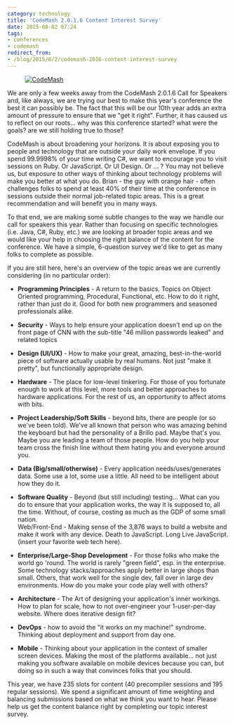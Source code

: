 ```yaml
---
category: technology
title: 'CodeMash 2.0.1.6 Content Interest Survey'
date: 2015-08-02 07:24
tags:
- conferences
- codemash
redirect_from:
- /blog/2015/8/2/codemash-2016-content-interest-survey
---
```


<figure class="align-center">
  <a href="{{ site.url }}{{ site.baseurl }}/images/codemash_10.png"><img src="{{ site.url }}{{ site.baseurl }}/images/codemash_10.png" alt="CodeMash"></a>
</figure>

We are only a few weeks away from the CodeMash 2.0.1.6 Call for Speakers and, like always, we are trying our best to make this year's conference the best it can possibly be. The fact that this will be our 10th year adds an extra amount of pressure to ensure that we "get it right". Further, it has caused us to reflect on our roots... why was this conference started? what were the goals? are we still holding true to those?

CodeMash is about broadening your horizons. It is about exposing you to people and technology that are outside your daily work envelope. If you spend 99.9998% of your time writing C#, we want to encourage you to visit sessions on Ruby. Or JavaScript. Or UI Design. Or ... ? You may not believe us, but exposure to other ways of thinking about technology problems will make you better at what you do. Brian - the guy with orange hair - often challenges folks to spend at least 40% of their time at the conference in sessions outside their normal job-related topic areas. This is a great recommendation and will benefit you in many ways.

To that end, we are making some subtle changes to the way we handle our call for speakers this year. Rather than focusing on specific technologies (i.e. Java, C#, Ruby, etc.) we are looking at broader topic areas and we would like your help in choosing the right balance of the content for the conference. We have a simple, 6-question survey we'd like to get as many folks to complete as possible.

If you are still here, here's an overview of the topic areas we are currently considering (in no particular order):

* __Programming Principles__ - A return to the basics. Topics on Object Oriented programming, Procedural, Functional, etc. How to do it right, rather than just do it. Good for both new programmers and seasoned professionals alike.

* __Security__ - Ways to help ensure your application doesn't end up on the front page of CNN with the sub-title "46 million passwords leaked" and related topics

* __Design (UI/UX)__ - How to make your great, amazing, best-in-the-world piece of software actually usable by real humans. Not just "make it pretty", but functionally appropriate design.

* __Hardware__ - The place for low-level tinkering. For those of you fortunate enough to work at this level, more tools and better approaches to hardware applications. For the rest of us, an opportunity to affect atoms with bits.

* __Project Leadership/Soft Skills__ - beyond bits, there are people (or so we've been told). We've all known that person who was amazing behind the keyboard but had the personality of a Brillo pad. Maybe that's you. Maybe you are leading a team of those people. How do you help your team cross the finish line without them hating you and everyone around you.

* __Data (Big/small/otherwise)__ - Every application needs/uses/generates data. Some use a lot, some use a little. All need to be intelligent about how they do it.

* __Software Quality__ - Beyond (but still including) testing... What can you do to ensure that your application works, the way it is supposed to, all the time. Without, of course, costing as much as the GDP of some small nation.  
Web/Front-End - Making sense of the 3,876 ways to build a website and make it work with any device. Death to JavaScript. Long Live JavaScript. (insert your favorite web tech here).

* __Enterprise/Large-Shop Development__ - For those folks who make the world go 'round. The world is rarely "green field", esp. in the enterprise. Some technology stacks/approaches apply better in large shops than small. Others, that work well for the single dev, fall over in large dev environments. How do you make your code play well with others?

* __Architecture__ - The Art of designing your application's inner workings. How to plan for scale, how to not over-engineer your 1-user-per-day website. Where does iterative design fit?

* __DevOps__ - how to avoid the "it works on my machine!" syndrome. Thinking about deployment and support from day one.

* __Mobile__  - Thinking about your application in the context of smaller screen devices. Making the most of the platforms available... not just making you software available on mobile devices because you can, but doing so in such a way that convinces folks that you should.

This year, we have 235 slots for content (40 precompiler sessions and 195 regular sessions). We spend a significant amount of time weighting and balancing submissions based on what we think you want to hear. Please help us get the content balance right by completing our topic interest survey.
